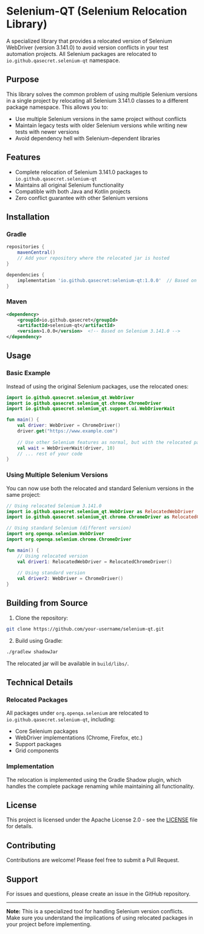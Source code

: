 # Selenium-QT (Selenium Relocation Library)

A specialized library that provides a relocated version of Selenium WebDriver (version 3.141.0) to avoid version conflicts in your test automation projects. All Selenium packages are relocated to `io.github.qasecret.selenium-qt` namespace.

## Purpose

This library solves the common problem of using multiple Selenium versions in a single project by relocating all Selenium 3.141.0 classes to a different package namespace. This allows you to:

- Use multiple Selenium versions in the same project without conflicts
- Maintain legacy tests with older Selenium versions while writing new tests with newer versions
- Avoid dependency hell with Selenium-dependent libraries

## Features

- Complete relocation of Selenium 3.141.0 packages to `io.github.qasecret.selenium-qt`
- Maintains all original Selenium functionality
- Compatible with both Java and Kotlin projects
- Zero conflict guarantee with other Selenium versions

## Installation

### Gradle

```groovy
repositories {
    mavenCentral()
    // Add your repository where the relocated jar is hosted
}

dependencies {
    implementation 'io.github.qasecret:selenium-qt:1.0.0'  // Based on Selenium 3.141.0
}
```

### Maven

```xml
<dependency>
    <groupId>io.github.qasecret</groupId>
    <artifactId>selenium-qt</artifactId>
    <version>1.0.0</version>  <!-- Based on Selenium 3.141.0 -->
</dependency>
```

## Usage

### Basic Example

Instead of using the original Selenium packages, use the relocated ones:

```kotlin
import io.github.qasecret.selenium_qt.WebDriver
import io.github.qasecret.selenium_qt.chrome.ChromeDriver
import io.github.qasecret.selenium_qt.support.ui.WebDriverWait

fun main() {
    val driver: WebDriver = ChromeDriver()
    driver.get("https://www.example.com")
    
    // Use other Selenium features as normal, but with the relocated package
    val wait = WebDriverWait(driver, 10)
    // ... rest of your code
}
```

### Using Multiple Selenium Versions

You can now use both the relocated and standard Selenium versions in the same project:

```kotlin
// Using relocated Selenium 3.141.0
import io.github.qasecret.selenium_qt.WebDriver as RelocatedWebDriver
import io.github.qasecret.selenium_qt.chrome.ChromeDriver as RelocatedChromeDriver

// Using standard Selenium (different version)
import org.openqa.selenium.WebDriver
import org.openqa.selenium.chrome.ChromeDriver

fun main() {
    // Using relocated version
    val driver1: RelocatedWebDriver = RelocatedChromeDriver()
    
    // Using standard version
    val driver2: WebDriver = ChromeDriver()
}
```

## Building from Source

1. Clone the repository:
```bash
git clone https://github.com/your-username/selenium-qt.git
```

2. Build using Gradle:
```bash
./gradlew shadowJar
```

The relocated jar will be available in `build/libs/`.

## Technical Details

### Relocated Packages

All packages under `org.openqa.selenium` are relocated to `io.github.qasecret.selenium-qt`, including:
- Core Selenium packages
- WebDriver implementations (Chrome, Firefox, etc.)
- Support packages
- Grid components

### Implementation

The relocation is implemented using the Gradle Shadow plugin, which handles the complete package renaming while maintaining all functionality.

## License

This project is licensed under the Apache License 2.0 - see the [LICENSE](LICENSE) file for details.

## Contributing

Contributions are welcome! Please feel free to submit a Pull Request.

## Support

For issues and questions, please create an issue in the GitHub repository.

---

**Note:** This is a specialized tool for handling Selenium version conflicts. Make sure you understand the implications of using relocated packages in your project before implementing.
